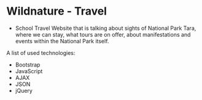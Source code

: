 # Wildnature - Travel

* School Travel Website that is talking about sights of National Park Tara, where we can stay, what tours are on offer, about manifestations and events within the National Park itself.

A list of used technologies:
- Bootstrap
- JavaScript
- AJAX
- JSON
- jQuery
